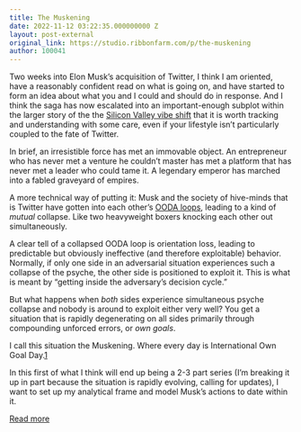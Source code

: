 ```yaml
---
title: The Muskening
date: 2022-11-12 03:22:35.000000000 Z
layout: post-external
original_link: https://studio.ribbonfarm.com/p/the-muskening
author: 100041
---
```


Two weeks into Elon Musk’s acquisition of Twitter, I think I am oriented, have a reasonably confident read on what is going on, and have started to form an idea about what you and I could and should do in response. And I think the saga has now escalated into an important-enough subplot within the larger story of the the [Silicon Valley vibe shift](https://studio.ribbonfarm.com/p/silicon-valley-vibe-shift) that it is worth tracking and understanding with some care, even if your lifestyle isn’t particularly coupled to the fate of Twitter.

In brief, an irresistible force has met an immovable object. An entrepreneur who has never met a venture he couldn’t master has met a platform that has never met a leader who could tame it. A legendary emperor has marched into a fabled graveyard of empires.

A more technical way of putting it: Musk and the society of hive-minds that is Twitter have gotten into each other’s [OODA loops](https://en.wikipedia.org/wiki/OODA_loop), leading to a kind of _mutual_ collapse. Like two heavyweight boxers knocking each other out simultaneously.

A clear tell of a collapsed OODA loop is orientation loss, leading to predictable but obviously ineffective (and therefore exploitable) behavior. Normally, if only one side in an adversarial situation experiences such a collapse of the psyche, the other side is positioned to exploit it. This is what is meant by “getting inside the adversary’s decision cycle.”

But what happens when _both_ sides experience simultaneous psyche collapse and nobody is around to exploit either very well? You get a situation that is rapidly degenerating on all sides primarily through compounding unforced errors, or _own goals_.

I call this situation the Muskening. Where every day is International Own Goal Day.[1](#footnote-1)

In this first of what I think will end up being a 2-3 part series (I’m breaking it up in part because the situation is rapidly evolving, calling for updates), I want to set up my analytical frame and model Musk’s actions to date within it.

[Read more](https://studio.ribbonfarm.com/p/the-muskening)

